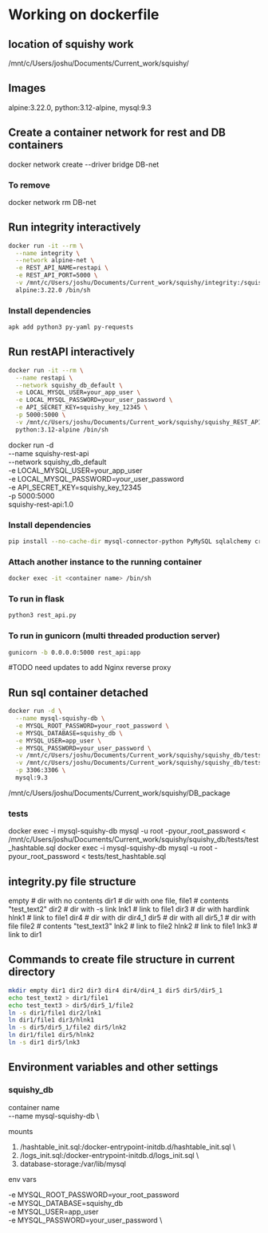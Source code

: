 # Working on dockerfile

## location of squishy work
/mnt/c/Users/joshu/Documents/Current_work/squishy/

## Images
alpine:3.22.0, python:3.12-alpine, mysql:9.3

## Create a container network for rest and DB containers
docker network create --driver bridge DB-net

### To remove
docker network rm DB-net

## Run integrity interactively
```bash
docker run -it --rm \
  --name integrity \
  --network alpine-net \
  -e REST_API_NAME=restapi \
  -e REST_API_PORT=5000 \
  -v /mnt/c/Users/joshu/Documents/Current_work/squishy/integrity:/squishy \
  alpine:3.22.0 /bin/sh
```
### Install dependencies
```bash
apk add python3 py-yaml py-requests
```

## Run restAPI interactively
```bash
docker run -it --rm \
  --name restapi \
  --network squishy_db_default \
  -e LOCAL_MYSQL_USER=your_app_user \
  -e LOCAL_MYSQL_PASSWORD=your_user_password \
  -e API_SECRET_KEY=squishy_key_12345 \
  -p 5000:5000 \
  -v /mnt/c/Users/joshu/Documents/Current_work/squishy/squishy_REST_API:/app/squishy_REST_API \
  python:3.12-alpine /bin/sh
```

docker run -d \
  --name squishy-rest-api \
  --network squishy_db_default \
  -e LOCAL_MYSQL_USER=your_app_user \
  -e LOCAL_MYSQL_PASSWORD=your_user_password \
  -e API_SECRET_KEY=squishy_key_12345 \
  -p 5000:5000 \
  squishy-rest-api:1.0


### Install dependencies
```bash
pip install --no-cache-dir mysql-connector-python PyMySQL sqlalchemy cryptography flask gunicorn requests

```
### Attach another instance to the running container
```bash
docker exec -it <container name> /bin/sh
```

### To run in flask
```bash
python3 rest_api.py
```
### To run in gunicorn (multi threaded production server)
```bash
gunicorn -b 0.0.0.0:5000 rest_api:app
```
#TODO need updates to add Nginx reverse proxy


## Run sql container detached
```bash
docker run -d \
  --name mysql-squishy-db \
  -e MYSQL_ROOT_PASSWORD=your_root_password \
  -e MYSQL_DATABASE=squishy_db \
  -e MYSQL_USER=app_user \
  -e MYSQL_PASSWORD=your_user_password \
  -v /mnt/c/Users/joshu/Documents/Current_work/squishy/squishy_db/tests/hashtable_init.sql:/docker-entrypoint-initdb.d/hashtable_init.sql \
  -v /mnt/c/Users/joshu/Documents/Current_work/squishy/squishy_db/tests/logs_init.sql:/docker-entrypoint-initdb.d/logs_init.sql \
  -p 3306:3306 \
  mysql:9.3
```


/mnt/c/Users/joshu/Documents/Current_work/squishy/DB_package
### tests
docker exec -i mysql-squishy-db mysql -u root -pyour_root_password < /mnt/c/Users/joshu/Documents/Current_work/squishy/squishy_db/tests/test_hashtable.sql
docker exec -i mysql-squishy-db mysql -u root -pyour_root_password < tests/test_hashtable.sql


## integrity.py file structure
empty   # dir with no contents
dir1    # dir with one file, 
    file1   # contents "test_text2"
dir2    # dir with -s link
    lnk1    # link to file1
dir3    # dir with hardlink
    hlnk1   # link to file1
dir4    # dir with dir
    dir4_1
dir5    # dir with all
    dir5_1  # dir with file
        file2   # contents "test_text3"
    lnk2    # link to file2
    hlnk2   # link to file1
    lnk3    # link to dir1

## Commands to create file structure in current directory
```bash
mkdir empty dir1 dir2 dir3 dir4 dir4/dir4_1 dir5 dir5/dir5_1 
echo test_text2 > dir1/file1
echo test_text3 > dir5/dir5_1/file2
ln -s dir1/file1 dir2/lnk1
ln dir1/file1 dir3/hlnk1
ln -s dir5/dir5_1/file2 dir5/lnk2
ln dir1/file1 dir5/hlnk2
ln -s dir1 dir5/lnk3
```  

## Environment variables and other settings

### squishy_db

container name   
--name mysql-squishy-db \

mounts
1. /hashtable_init.sql:/docker-entrypoint-initdb.d/hashtable_init.sql \
2. /logs_init.sql:/docker-entrypoint-initdb.d/logs_init.sql \
3. database-storage:/var/lib/mysql

env vars

  -e MYSQL_ROOT_PASSWORD=your_root_password \
  -e MYSQL_DATABASE=squishy_db \
  -e MYSQL_USER=app_user \
  -e MYSQL_PASSWORD=your_user_password \


